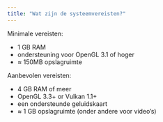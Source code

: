 ```yaml
---
title: "Wat zijn de systeemvereisten?"
---
```


Minimale vereisten:
- 1 GB RAM
- ondersteuning voor OpenGL 3.1 of hoger
- ≈ 150MB opslagruimte

Aanbevolen vereisten:
- 4 GB RAM of meer
- OpenGL 3.3+ or Vulkan 1.1+
- een ondersteunde geluidskaart
- ≈ 1 GB opslagruimte (onder andere voor video’s)
